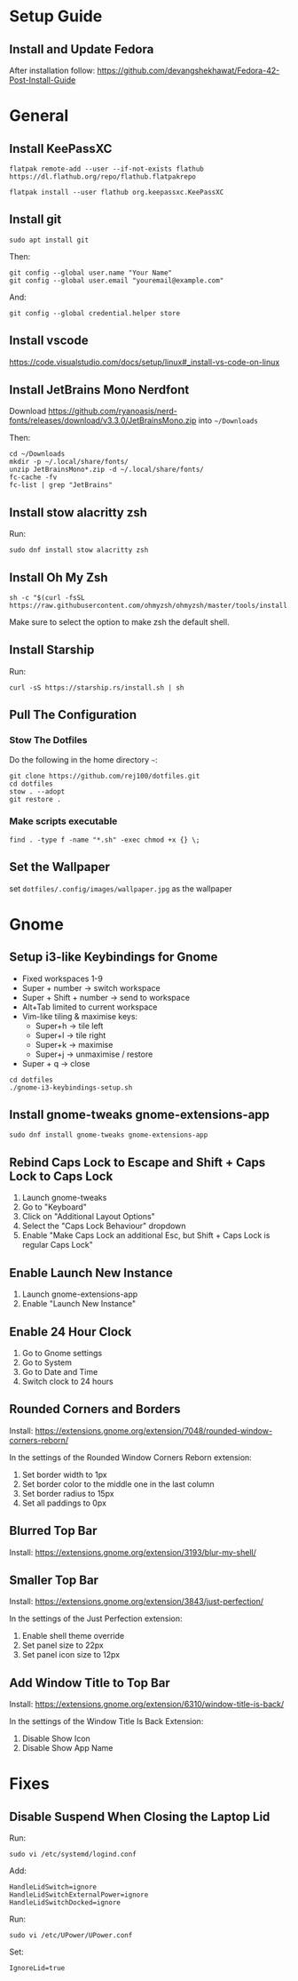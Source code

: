 # Setup Guide
## Install and Update Fedora
After installation follow: https://github.com/devangshekhawat/Fedora-42-Post-Install-Guide

# General
## Install KeePassXC
```
flatpak remote-add --user --if-not-exists flathub https://dl.flathub.org/repo/flathub.flatpakrepo
```

```
flatpak install --user flathub org.keepassxc.KeePassXC
```

## Install git
```
sudo apt install git
```

Then:
```
git config --global user.name "Your Name"
git config --global user.email "youremail@example.com"
```
And:
```
git config --global credential.helper store
```

## Install vscode
https://code.visualstudio.com/docs/setup/linux#_install-vs-code-on-linux

## Install JetBrains Mono Nerdfont
Download https://github.com/ryanoasis/nerd-fonts/releases/download/v3.3.0/JetBrainsMono.zip into `~/Downloads`

Then:
```
cd ~/Downloads
mkdir -p ~/.local/share/fonts/
unzip JetBrainsMono*.zip -d ~/.local/share/fonts/
fc-cache -fv
fc-list | grep "JetBrains"
```

## Install stow alacritty zsh
Run:
```
sudo dnf install stow alacritty zsh
```

## Install Oh My Zsh
```
sh -c "$(curl -fsSL https://raw.githubusercontent.com/ohmyzsh/ohmyzsh/master/tools/install.sh)"
```
Make sure to select the option to make zsh the default shell.

## Install Starship
Run:
```
curl -sS https://starship.rs/install.sh | sh
```

## Pull The Configuration
### Stow The Dotfiles
Do the following in the home directory `~`:

```
git clone https://github.com/rej100/dotfiles.git
cd dotfiles
stow . --adopt
git restore .
```

### Make scripts executable
```
find . -type f -name "*.sh" -exec chmod +x {} \;
```

## Set the Wallpaper
set `dotfiles/.config/images/wallpaper.jpg` as the wallpaper

# Gnome
## Setup i3-like Keybindings for Gnome

* Fixed workspaces 1-9
* Super + number -> switch workspace
* Super + Shift + number -> send to workspace
* Alt+Tab limited to current workspace
* Vim-like tiling & maximise keys:
    * Super+h -> tile left
    * Super+l -> tile right
    * Super+k -> maximise
    * Super+j -> unmaximise / restore
* Super + q -> close

```
cd dotfiles
./gnome-i3-keybindings-setup.sh
```

## Install gnome-tweaks gnome-extensions-app
```
sudo dnf install gnome-tweaks gnome-extensions-app
```

## Rebind Caps Lock to Escape and Shift + Caps Lock to Caps Lock
1. Launch gnome-tweaks
2. Go to "Keyboard"
3. Click on "Additional Layout Options"
4. Select the "Caps Lock Behaviour" dropdown
5. Enable "Make Caps Lock an additional Esc, but Shift + Caps Lock is regular Caps Lock"

## Enable Launch New Instance
1. Launch gnome-extensions-app
2. Enable "Launch New Instance"

## Enable 24 Hour Clock
1. Go to Gnome settings
2. Go to System
3. Go to Date and Time
4. Switch clock to 24 hours

## Rounded Corners and Borders
Install: https://extensions.gnome.org/extension/7048/rounded-window-corners-reborn/

In the settings of the Rounded Window Corners Reborn extension:
1. Set border width to 1px
2. Set border color to the middle one in the last column
3. Set border radius to 15px
4. Set all paddings to 0px

## Blurred Top Bar
Install: https://extensions.gnome.org/extension/3193/blur-my-shell/

## Smaller Top Bar
Install: https://extensions.gnome.org/extension/3843/just-perfection/

In the settings of the Just Perfection extension:
1. Enable shell theme override
2. Set panel size to 22px
3. Set panel icon size to 12px

## Add Window Title to Top Bar
Install: https://extensions.gnome.org/extension/6310/window-title-is-back/

In the settings of the Window Title Is Back Extension:
1. Disable Show Icon
2. Disable Show App Name

# Fixes
## Disable Suspend When Closing the Laptop Lid
Run:
```
sudo vi /etc/systemd/logind.conf
```

Add:
```
HandleLidSwitch=ignore
HandleLidSwitchExternalPower=ignore
HandleLidSwitchDocked=ignore
```

Run:
```
sudo vi /etc/UPower/UPower.conf
```

Set:
```
IgnoreLid=true
```